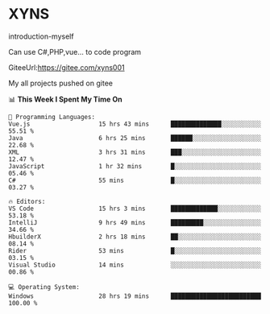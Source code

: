 # XYNS
introduction-myself

Can use C#,PHP,vue... to code program

GiteeUrl:https://gitee.com/xyns001

My all projects pushed on gitee

<!--START_SECTION:waka-->
📊 **This Week I Spent My Time On** 

```text
💬 Programming Languages: 
Vue.js                   15 hrs 43 mins      ██████████████░░░░░░░░░░░   55.51 % 
Java                     6 hrs 25 mins       ██████░░░░░░░░░░░░░░░░░░░   22.68 % 
XML                      3 hrs 31 mins       ███░░░░░░░░░░░░░░░░░░░░░░   12.47 % 
JavaScript               1 hr 32 mins        █░░░░░░░░░░░░░░░░░░░░░░░░   05.46 % 
C#                       55 mins             █░░░░░░░░░░░░░░░░░░░░░░░░   03.27 % 

🔥 Editors: 
VS Code                  15 hrs 3 mins       █████████████░░░░░░░░░░░░   53.18 % 
IntelliJ                 9 hrs 49 mins       █████████░░░░░░░░░░░░░░░░   34.66 % 
HbuilderX                2 hrs 18 mins       ██░░░░░░░░░░░░░░░░░░░░░░░   08.14 % 
Rider                    53 mins             █░░░░░░░░░░░░░░░░░░░░░░░░   03.15 % 
Visual Studio            14 mins             ░░░░░░░░░░░░░░░░░░░░░░░░░   00.86 % 

💻 Operating System: 
Windows                  28 hrs 19 mins      █████████████████████████   100.00 % 
```


<!--END_SECTION:waka-->
